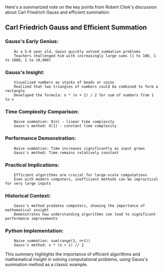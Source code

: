 Here's a summarized note on the key points from Robert Citek's discussion about Carl Friedrich Gauss and efficient summation:

## Carl Friedrich Gauss and Efficient Summation

### Gauss's Early Genius:

        As a 5-6 year old, Gauss quickly solved summation problems
        Teachers challenged him with increasingly large sums (1 to 100, 1 to 1000, 1 to 10,000)

### Gauss's Insight:

        Visualized numbers as stacks of beads or coins
        Realized that two triangles of numbers could be combined to form a rectangle
        Developed the formula: n * (n + 1) / 2 for sum of numbers from 1 to n

### Time Complexity Comparison:

        Naive summation: O(n) - linear time complexity
        Gauss's method: O(1) - constant time complexity

### Performance Demonstration:

        Naive summation: Time increases significantly as input grows
        Gauss's method: Time remains relatively constant

### Practical Implications:

        Efficient algorithms are crucial for large-scale computations
        Even with modern computers, inefficient methods can be impractical for very large inputs

### Historical Context:

        Gauss's method predates computers, showing the importance of mathematical insight
        Demonstrates how understanding algorithms can lead to significant performance improvements

### Python Implementation:

        Naive summation: sum(range(1, n+1))
        Gauss's method: n * (n + 1) // 2

This summary highlights the importance of efficient algorithms and mathematical insight in solving computational problems, using Gauss's summation method as a classic example.
